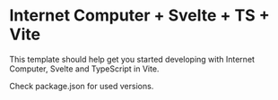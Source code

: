 # Internet Computer + Svelte + TS + Vite

This template should help get you started developing with Internet Computer, Svelte and TypeScript in Vite.

Check package.json for used versions.